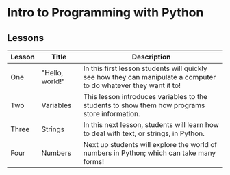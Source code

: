 # Intro to Programming with Python
## Lessons

Lesson | Title | Description
-------|-------|------------
One | "Hello, world!" | In this first lesson students will quickly see how they can manipulate a computer to do whatever they want it to!
Two | Variables | This lesson introduces variables to the students to show them how programs store information.
Three | Strings | In this next lesson, students will learn how to deal with text, or strings, in Python.
Four | Numbers | Next up students will explore the world of numbers in Python; which can take many forms!
